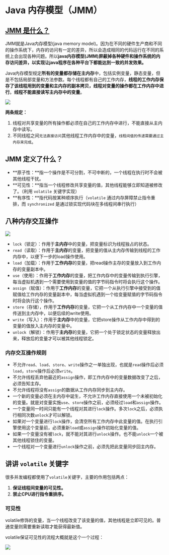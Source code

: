 # Java 内存模型（JMM）

## [JMM 是什么？](https://zhuanlan.zhihu.com/p/258393139)

JMM就是Java内存模型(java memory model)。因为在不同的硬件生产商和不同的操作系统下，内存的访问有一定的差异，所以会造成相同的代码运行在不同的系统上会出现各种问题。所以**java内存模型(JMM)屏蔽掉各种硬件和操作系统的内存访问差异，以实现让java程序在各种平台下都能达到一致的并发效果。**

Java内存模型规定**所有的变量都存储在主内存**中，包括实例变量，静态变量，但是不包括局部变量和方法参数。每个线程都有自己的工作内存，**线程的工作内存保存了该线程用到的变量和主内存的副本拷贝，线程对变量的操作都在工作内存中进行**。**线程不能直接读写主内存中的变量**。

![](http://images.yingwai.top/picgo/20210716231719.jpg)

**两条规定：**

1. 线程对共享变量的所有操作都必须在自己的工作内存中进行，不能直接从主内存中读写。
2. 不同线程之间`无法直接访问`其他线程工作内存中的变量，`线程间值的传递需要通过主内存来完成`。



## JMM 定义了什么？

* **原子性：**指一个操作是不可分割，不可中断的，一个线程在执行时不会被其他线程干扰。
* **可见性：**指当一个线程修改共享变量的值，其他线程能够立即知道被修改了。（利用 `volatile` 关键字实现）
* **有序性：**指代码按某种顺序执行（`volatile` 通过内存屏障禁止指令重排，而 `synchronized` 是通过锁实现代码块在多线程间串行执行）



## 八种内存交互操作

![](http://images.yingwai.top/picgo/20210716232311.jpg)

- `lock`（锁定）：作用于**主内存**中的变量，把变量标识为线程独占的状态。
- `read`（读取）：作用于**主内存**的变量，把变量的值从主内存传输到线程的工作内存中，以便下一步的load操作使用。
- `load`（加载）：作用于**工作内存**的变量，把read操作主存的变量放入到工作内存的变量副本中。
- `use`（使用）：作用于**工作内存**的变量，把工作内存中的变量传输到执行引擎，每当虚拟机遇到一个需要使用到变量的值的字节码指令时将会执行这个操作。
- `assign`（赋值）：作用于**工作内存**的变量，它把一个从执行引擎中接受到的值赋值给工作内存的变量副本中，每当虚拟机遇到一个给变量赋值的字节码指令时将会执行这个操作。
- `store`（存储），作用于**工作内存**的变量，它把一个从工作内存中一个变量的值传送到主内存中，以便后续的write使用。
- `write`（写入）：作用于**主内存**中的变量，它把store操作从工作内存中得到的变量的值放入主内存的变量中。
- `unlock`（解锁）：作用于**主内存**的变量，它把一个处于锁定状态的变量释放出来，释放后的变量才可以被其他线程锁定。

### 内存交互操作规则

- 不允许`read`、`load`、`store`、`write`操作之一单独出现，也就是`read`操作后必须`load`，`store`操作后必须`write`。
- 不允许线程丢弃他最近的`assign`操作，即工作内存中的变量数据改变了之后，必须告知主存。
- 不允许线程将没有`assign`的数据从工作内存同步到主内存。
- 一个新的变量必须在主内存中诞生，不允许工作内存直接使用一个未被初始化的变量。就是对变量实施`use`、`store`操作之前，必须经过`load`和`assign`操作。
- 一个变量同一时间只能有一个线程对其进行`lock`操作。多次`lock`之后，必须执行相同次数`unlock`才可以解锁。
- 如果对一个变量进行`lock`操作，会清空所有工作内存中此变量的值。在执行引擎使用这个变量前，必须重新`load`或`assign`操作初始化变量的值。
- 如果一个变量没有被`lock`，就不能对其进行`unlock`操作。也不能`unlock`一个被其他线程锁住的变量。
- 一个线程对一个变量进行`unlock`操作之前，必须先把此变量同步回主内存。



##  讲讲 `volatile` 关键字

很多并发编程都使用了`volatile`关键字，主要的作用包括两点：

1. **保证线程间变量的可见性。**
2. **禁止CPU进行指令重排序。**

### 可见性

volatile修饰的变量，当一个线程改变了该变量的值，其他线程是立即可见的。普通变量则需要重新读取才能获得最新值。

volatile保证可见性的流程大概就是这个一个过程：

![](https://images.yingwai.top/picgo/20210806181546.png)
